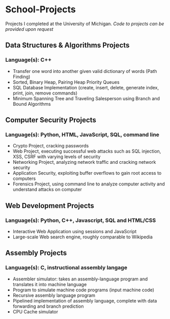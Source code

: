 # School-Projects
Projects I completed at the University of Michigan. *Code to projects can be provided upon request*

## Data Structures & Algorithms Projects
### Language(s): C++

* Transfer one word into another given valid dictionary of words (Path Finding)
* Sorted, Binary Heap, Pairing Heap Priority Queues
* SQL Database Implementation (create, insert, delete, generate index, print, join, remove commands)
* Minimum Spanning Tree and Traveling Salesperson using Branch and Bound Algorithms

## Computer Security Projects
### Language(s): Python, HTML, JavaScript, SQL, command line

* Crypto Project, cracking passwords
* Web Project, executing successful web attacks such as SQL injection, XSS, CSRF with varying levels of security
* Networking Project, analyzing network traffic and cracking network security
* Application Security, exploiting buffer overflows to gain root access to computers
* Forensics Project, using command line to analyze computer activity and understand attacks on computer

## Web Development Projects
### Language(s): Python, C++, Javascript, SQL and HTML/CSS

* Interactive Web Application using sessions and JavaScript
* Large-scale Web search engine, roughly comparable to Wikipedia

## Assembly Projects
### Language(s): C, instructional assembly langage

* Assembler simulator: takes an assembly-language program and translates it into machine language
* Program to simulate machine code programs (input machine code)
* Recursive assembly language program
* Pipelined implementation of assembly language, complete with data forwarding and branch prediction
* CPU Cache simulator

